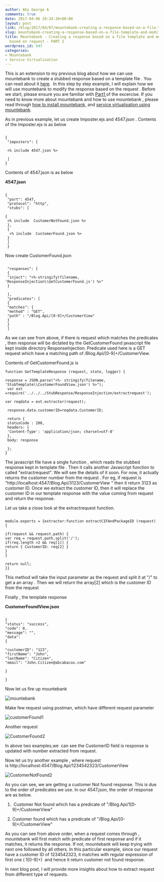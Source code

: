 ```yaml
---
author: Aby George A
comments: true
date: 2017-04-06 20:24:20+00:00
layout: post
link: /blog/2017/04/07/mountebank-creating-a-response-based-on-a-file-template-and-modifying-it-based-on-request-part-2/
slug: mountebank-creating-a-response-based-on-a-file-template-and-modifying-it-based-on-request-part-2
title: Mountebank - Creating a response based on a file template and modifying it
  based on request - PART 2
wordpress_id: 547
categories:
- Mountebank
- Service Virtualisation
---
```


This is an extension to my previous blog about how we can use mountebank to create a stubbed response based on a template file . You can read about it [here]({{site.root}}blog/2017/04/07/mountebank-creating-a-response-based-on-a-file-template-and-modifying-it-based-on-request-part-1/).  In this step by step example, I will explain how we will use mountebank to modify the response based on the request . Before we start, please ensure you are familiar with [Part1 ]({{site.root}}blog/2017/04/07/mountebank-creating-a-response-based-on-a-file-template-and-modifying-it-based-on-request-part-1/)of the excercise. If you need to know more about mountebank and how to use mountebank , please read through [how to install mountebank ]({{site.root}}blog/2017/02/13/service-virtualisation-using-mountebank/) and [service virtualisation using mountebank]({{site.root}}blog/2017/03/03/mountebank-your-first-service-virtualisation/).

As in previous example, let us create Imposter.ejs and 4547.json . Contents of the Imposter.ejs is as below
``` plain Imposter.ejs

{
 "imposters": [

 <% include 4547.json %>

 ]
}

```

Contents of 4547.json is as below



**4547.json**

``` plain 4547.json

{
 "port": 4547,
 "protocol": "http",
 "stubs": [

{
 <% include  CustomerNotFound.json %>
 },
 {
  <% include  CustomerFound.json %>
 }
 ]
 }

```



Now create CustomerFound.json

``` plain CustomerFound.json

 "responses": [
 {
 "inject": "<%-stringify(filename, 'ResponseInjection\\GetCustomerFound.js') %>"
 }

 ],
 "predicates": [
 {
 "matches": {
 "method" : "GET",
 "path" : "/Blog.Api/[0-9]+/CustomerView"
 }
 }
 ]

```



As we can see from above, if there is request which matches the predicates , then response will be dictated by the GetCustomerFound javascript file kept inside directory ResponseInjection. Predicate used here is a GET request which have a matching path of /Blog.Api/[0-9]+/CustomerView.

Contents of GetCustomerFound.js is

``` plain GetCustomerFound.js
function GetTemplateResponse (request, state, logger) {

response = JSON.parse("<%- stringify(filename, 'StubTemplate\\CustomerFoundView.json') %>");
 var ext =require('../../../StubResponse/ResponseInjection/extractrequest');

var reqdata = ext.extractor(request);

 response.data.customerID=reqdata.CustomerID;

 return {
 statusCode : 200,
 headers: {
 'Content-Type': 'application/json; charset=utf-8'
 },
 body: response

 };
}

```

The javascript file have a single function , which reads the stubbed response kept in template file . Then it calls another Javascript function to called "extractrequest". We will see the details of it soon. For now, it actually returns the customer number from the request . For eg, if request is "http://localhost:4547/Blog.Api/3123/CustomerView " then it return 3123 as customer ID. Once we extract the customer ID, then it will replace the customer ID in our template response with the value coming from request and return the response.

Let us take a close look at the extractrequest function.

``` plain extractrequest.js

module.exports = {extractor:function extractCIFAndPackageID (request) {

if(request && request.path) {
var req = request.path.split('/');
if(req.length >2 && req[1]) {
return { CustomerID: req[2] }
}
}

return null;
}}

```

This method will take the input parameter as the request and split it at "/" to get a an array . Then we will return the array[2] which is the customer ID from the request



Finally , the template response

**CustomerFoundView.json**

``` plain CustomerFoundView.json

{
"status": "success",
"code": 0,
"message": "",
"data":
{

"customerID": "123",
"firstName": "John",
"lastName": "Citizen",
"email": "John.Citizen@abcabacas.com"

}

}

```

Now let us fire up mountebank

![mountebank]({{site.images_dir}}/2017/04/mountebank.png)

Make few request using postman, which have different request parameter

![customerFound1]({{site.images_dir}}/2017/04/customerfound1.png)

Another request

![CustomerFound2]({{site.images_dir}}/2017/04/customerfound2.png)

In above two examples,we  can see the CustomerID field is response is updated with number extracted from request.



Now let us try another example , where request is http://localhost:4547/Blog.Api/1234542323/CustomerView

![CustomerNotFound2]({{site.images_dir}}/2017/04/customernotfound2.png)

As you can see, we are getting a customer Not found response. This is due to the order of predicates we use. In our 4547.json, the order of response are as below.



	
  1.  Customer Not found which has a predicate of "/Blog.Api/1[0-9]+/CustomerView"

	
  2. Customer found which has a predicate of "/Blog.Api/[0-9]+/CustomerView"


As you can see from above order, when a request comes through , mountebank will first match with predicate of first response and if it matches, it returns the response. If not, mountebank will keep trying with next one followed by all others. In this particular example, since our request have a customer ID of 1234542323, it matches with regular expression of first one ( 1[0-9]+)  and hence it return customer not found response.

In next blog post, I will provide more insights about how to extract request from different type of requests.





